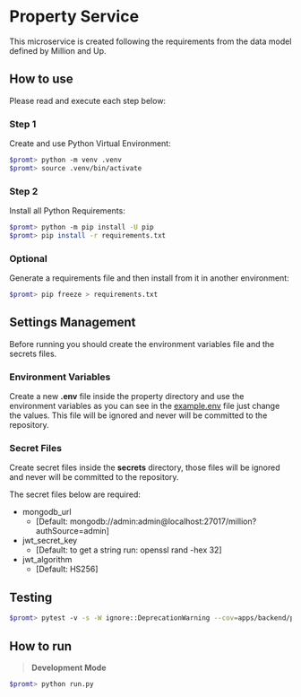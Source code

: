 # Property Service
This microservice is created following the requirements from the data model defined by Million and Up.

## How to use

Please read and execute each step below:

### Step 1

Create and use Python Virtual Environment:

```bash
$promt> python -m venv .venv
$promt> source .venv/bin/activate
```

### Step 2

Install all Python Requirements:

```bash
$promt> python -m pip install -U pip
$promt> pip install -r requirements.txt
```

### Optional

Generate a requirements file and then install from it in another environment:

```bash
$promt> pip freeze > requirements.txt
```

## Settings Management

Before running you should create the environment variables file and the secrets files.

### Environment Variables

Create a new **.env** file inside the property directory and use the environment variables as you can see in the [example.env](example.env) file just change the values. This file will be ignored and never will be committed to the repository.

### Secret Files

Create secret files inside the **secrets** directory, those files will be ignored and never will be committed to the repository.

The secret files below are required:

- mongodb_url
    - [Default: mongodb://admin:admin@localhost:27017/million?authSource=admin]
- jwt_secret_key
    - [Default: to get a string run: openssl rand -hex 32]
- jwt_algorithm
    - [Default: HS256]

## Testing

```bash
$promt> pytest -v -s -W ignore::DeprecationWarning --cov=apps/backend/property/src apps/backend/property
```

## How to run

> **Development Mode**

```bash
$promt> python run.py
```
